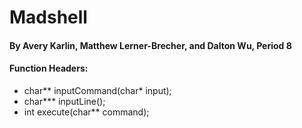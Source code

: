 # Madshell
#### By Avery Karlin, Matthew Lerner-Brecher, and Dalton Wu, Period 8

#### Function Headers:
* char\*\* inputCommand(char\* input);
* char\*\*\* inputLine();
* int execute(char\*\* command);
